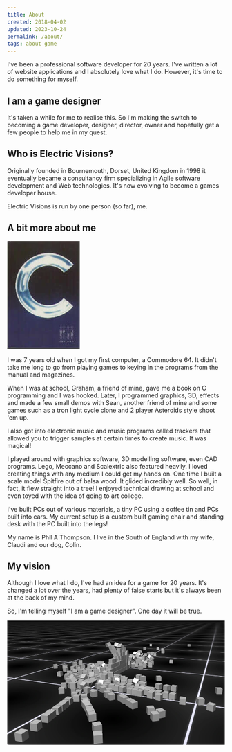 ```yaml
---
title: About
created: 2018-04-02
updated: 2023-10-24
permalink: /about/
tags: about game
---
```


I've been a professional software developer for 20 years. I've written a lot of website applications and I absolutely love what I do. However, it's time to do something for myself.

## I am a game designer

It's taken a while for me to realise this. So I'm making the switch to becoming a game developer, designer, director, owner and hopefully get a few people to help me in my quest.

## Who is Electric Visions?

Originally founded in Bournemouth, Dorset, United Kingdom in 1998 it eventually
became a consultancy firm specializing in Agile software development and Web
technologies. It's now evolving to become a games developer house.

Electric Visions is run by one person (so far), me.

## A bit more about me

![ZorlandC](/assets/zorlandc.webp)

I was 7 years old when I got my first computer, a Commodore 64. It didn't take me long to go from playing games to keying in the programs from the manual and magazines.

When I was at school, Graham, a friend of mine, gave me a book on C programming and I was hooked. Later, I programmed graphics, 3D, effects and made a few small demos with Sean, another friend of mine and some games such as a tron light cycle clone and 2 player Asteroids style shoot 'em up.

I also got into electronic music and music programs called trackers that allowed you to trigger samples at certain times to create music. It was magical!

I played around with graphics software, 3D modelling software, even CAD programs. Lego, Meccano and Scalextric also featured heavily. I loved creating things with any medium I could get my hands on. One time I built a scale model Spitfire out of balsa wood. It glided incredibly well. So well, in fact, it flew straight into a tree! I enjoyed technical drawing at school and even toyed with the idea of going to art college.

I've built PCs out of various materials, a tiny PC using a coffee tin and PCs built into cars. My current setup is a custom built gaming chair and standing desk with the PC built into the legs!

My name is Phil A Thompson. I live in the South of England with my wife, Claudi and our dog,  Colin.

## My vision

Although I love what I do, I've had an idea for a game for 20 years. It's changed a lot over the years, had plenty of false starts but it's always been at the back of my mind.

So, I'm telling myself "I am a game designer". One day it will be true.

![Destroyed blocks](/assets/destroyed.webp)
